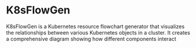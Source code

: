 # K8sFlowGen
K8sFlowGen is a Kubernetes resource flowchart generator that visualizes the relationships between various Kubernetes objects in a cluster. It creates a comprehensive diagram showing how different components interact
